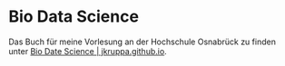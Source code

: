 # Bio Data Science

Das Buch für meine Vorlesung an der Hochschule Osnabrück zu finden unter [Bio Date Science | jkruppa.github.io](https://jkruppa.github.io/).
